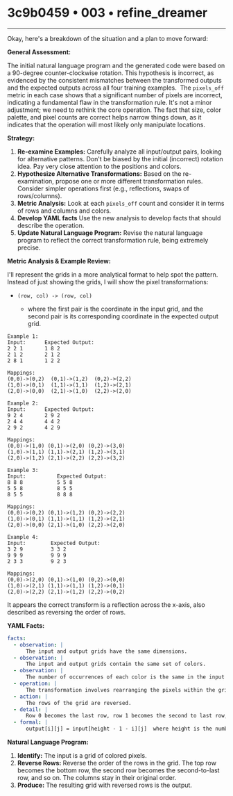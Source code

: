 # 3c9b0459 • 003 • refine_dreamer

---
Okay, here's a breakdown of the situation and a plan to move forward:

**General Assessment:**

The initial natural language program and the generated code were based on a 90-degree counter-clockwise rotation. This hypothesis is incorrect, as evidenced by the consistent mismatches between the transformed outputs and the expected outputs across all four training examples.  The `pixels_off` metric in each case shows that a significant number of pixels are incorrect, indicating a fundamental flaw in the transformation rule. It's not a minor adjustment; we need to rethink the core operation. The fact that size, color palette, and pixel counts are correct helps narrow things down, as it indicates that the operation will most likely only manipulate locations.

**Strategy:**

1.  **Re-examine Examples:** Carefully analyze all input/output pairs, looking for alternative patterns. Don't be biased by the initial (incorrect) rotation idea. Pay very close attention to the positions and colors.
2.  **Hypothesize Alternative Transformations:** Based on the re-examination, propose one or more different transformation rules. Consider simpler operations first (e.g., reflections, swaps of rows/columns).
3.  **Metric Analysis:** Look at each `pixels_off` count and consider it in terms of rows and columns and colors.
4. **Develop YAML facts** Use the new analysis to develop facts that should describe the operation.
5. **Update Natural Language Program:** Revise the natural language program to reflect the correct transformation rule, being extremely precise.

**Metric Analysis & Example Review:**

I'll represent the grids in a more analytical format to help spot the pattern. Instead of just showing the grids, I will show the pixel transformations:
*   `(row, col) -> (row, col)`

    *   where the first pair is the coordinate in the input grid, and the second pair is its corresponding coordinate in the expected output grid.

```
Example 1:
Input:      Expected Output:
2 2 1       1 8 2
2 1 2       2 1 2
2 8 1       1 2 2

Mappings:
(0,0)->(0,2)  (0,1)->(1,2)  (0,2)->(2,2)
(1,0)->(0,1)  (1,1)->(1,1)  (1,2)->(2,1)
(2,0)->(0,0)  (2,1)->(1,0)  (2,2)->(2,0)

Example 2:
Input:      Expected Output:
9 2 4       2 9 2
2 4 4       4 4 2
2 9 2       4 2 9

Mappings:
(0,0)->(1,0) (0,1)->(2,0) (0,2)->(3,0)
(1,0)->(1,1) (1,1)->(2,1) (1,2)->(3,1)
(2,0)->(1,2) (2,1)->(2,2) (2,2)->(3,2)

Example 3:
Input:          Expected Output:
8 8 8           5 5 8
5 5 8           8 5 5
8 5 5           8 8 8

Mappings:
(0,0)->(0,2) (0,1)->(1,2) (0,2)->(2,2)
(1,0)->(0,1) (1,1)->(1,1) (1,2)->(2,1)
(2,0)->(0,0) (2,1)->(1,0) (2,2)->(2,0)

Example 4:
Input:        Expected Output:
3 2 9         3 3 2
9 9 9         9 9 9
2 3 3         9 2 3

Mappings:
(0,0)->(2,0) (0,1)->(1,0) (0,2)->(0,0)
(1,0)->(2,1) (1,1)->(1,1) (1,2)->(0,1)
(2,0)->(2,2) (2,1)->(1,2) (2,2)->(0,2)

```

It appears the correct transform is a reflection across the x-axis, also
described as reversing the order of rows.

**YAML Facts:**

```yaml
facts:
  - observation: |
      The input and output grids have the same dimensions.
  - observation: |
      The input and output grids contain the same set of colors.
  - observation: |
      The number of occurrences of each color is the same in the input and output grids.
  - operation: |
      The transformation involves rearranging the pixels within the grid.
  - action: |
      The rows of the grid are reversed.
  - detail: |
      Row 0 becomes the last row, row 1 becomes the second to last row, and so on.
  - formal: |
      output[i][j] = input[height - 1 - i][j]  where height is the number of rows.
```

**Natural Language Program:**

1.  **Identify:** The input is a grid of colored pixels.
2.  **Reverse Rows:** Reverse the order of the rows in the grid. The top row becomes the bottom row, the second row becomes the second-to-last row, and so on. The columns stay in their original order.
3.  **Produce:** The resulting grid with reversed rows is the output.

